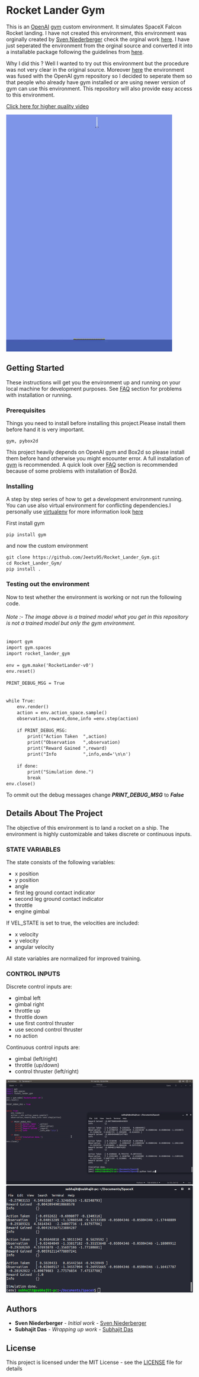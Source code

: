 # Rocket Lander Gym

This is an [OpenAI](https://github.com/openai) [gym](https://github.com/openai/gym) custom environment. It simulates SpaceX Falcon Rocket landing. I have not created this environment, this environment was orginally created by [Sven Niederberger](https://github.com/EmbersArc) check the orginal work [here](https://github.com/EmbersArc/gym). I have just seperated the environment from the orginal source and converted it into a installable package following the guidelines from [here](https://github.com/openai/gym/blob/master/gym/envs/README.md). 

Why I did this ?
Well I wanted to try out this environment but the procedure was not very clear in the original source. Moreover [here](https://github.com/EmbersArc/gym) the environment was fused with the OpenAI gym repository so I decided to seperate them so that people who already have gym installed or are using newer version of gym can use this environment. This repository will also provide easy access to this environment.

[Click here for higher quality video](https://gfycat.com/CoarseEmbellishedIsopod) 

![](images/showcase.gif) 

## Getting Started

These instructions will get you the environment up and running on your local machine for development purposes. See [FAQ](FAQ.md) section for problems with installation or running.

### Prerequisites
Things you need to install before installing this project.Please install them before hand it is very important. 

```
gym, pybox2d
```
 This project heavily depends on OpenAI gym and Box2d so please install them before hand otherwise you might encounter error. A full installation of [gym](https://github.com/openai/gym) is recommended. A quick look over [FAQ](FAQ.md) section is recommended because of some problems with installation of Box2d.
### Installing

A step by step series of how to get a development environment running.
You can use also virtual environment for conflicting dependencies.I personally use [virtualenv](https://virtualenv.pypa.io/en/stable/) for more information look [here](https://github.com/pypa/virtualenv) 

First install gym

```
pip install gym
```

and now the custom environment

```
git clone https://github.com/Jeetu95/Rocket_Lander_Gym.git
cd Rocket_Lander_Gym/
pip install .

```
### Testing out the environment

Now to test whether the environment is working or not run the following code.

###### Note :- The image above is a trained model what you get in this repository is not a trained model but only the gym environment.

```
import gym
import gym.spaces
import rocket_lander_gym

env = gym.make('RocketLander-v0')
env.reset()

PRINT_DEBUG_MSG = True


while True:
    env.render()
    action = env.action_space.sample()
    observation,reward,done,info =env.step(action)

    if PRINT_DEBUG_MSG:
        print("Action Taken  ",action)
        print("Observation   ",observation)
        print("Reward Gained ",reward)
        print("Info          ",info,end='\n\n')

    if done:
        print("Simulation done.")
        break
env.close()
```
To ommit out the debug messages change ***PRINT_DEBUG_MSG*** to ***False***

## Details About The Project

The objective of this environment is to land a rocket on a ship. The environment is highly customizable and takes discrete or continuous inputs.

### STATE VARIABLES  
The state consists of the following variables:
- x position  
- y position  
- angle  
- first leg ground contact indicator  
- second leg ground contact indicator  
- throttle  
- engine gimbal  
  
If VEL_STATE is set to true, the velocities are included:  
- x velocity  
- y velocity  
- angular velocity  
  
All state variables are normalized for improved training.
    
### CONTROL INPUTS  
Discrete control inputs are: 
- gimbal left  
- gimbal right  
- throttle up  
- throttle down  
- use first control thruster  
- use second control thruster  
- no action  
    
Continuous control inputs are:  
- gimbal (left/right)  
- throttle (up/down)  
- control thruster (left/right)  

![](images/demo.gif) 
![](images/demo-info.png) 

## Authors

* **Sven Niederberger** - *Initial work* - [Sven Niederberger](https://github.com/EmbersArc)
* **Subhajit Das** - *Wrapping up work* - [Subhajit Das](https://github.com/J)

## License

This project is licensed under the MIT License - see the [LICENSE](LICENSE.md) file for details